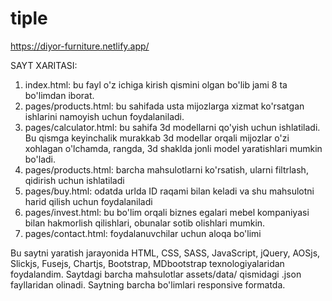 # tiple

https://diyor-furniture.netlify.app/

SAYT XARITASI:

1. index.html: bu fayl o'z ichiga kirish qismini olgan bo'lib jami 8 ta bo'limdan iborat.
2. pages/products.html: bu sahifada usta mijozlarga xizmat ko'rsatgan ishlarini namoyish uchun foydalaniladi.
3. pages/calculator.html: bu sahifa 3d modellarni qo'yish uchun ishlatiladi. Bu qismga keyinchalik murakkab 3d modellar orqali mijozlar o'zi xohlagan o'lchamda, rangda, 3d shaklda jonli model yaratishlari mumkin bo'ladi.
4. pages/products.html: barcha mahsulotlarni ko'rsatish, ularni filtrlash, qidirish uchun ishlatiladi
5. pages/buy.html: odatda urlda ID raqami bilan keladi va shu mahsulotni harid qilish uchun foydalaniladi
6. pages/invest.html: bu bo'lim orqali biznes egalari mebel kompaniyasi bilan hakmorlish qilishlari, obunalar sotib olishlari mumkin.
7. pages/contact.html: foydalanuvchilar uchun aloqa bo'limi

Bu saytni yaratish jarayonida HTML, CSS, SASS, JavaScript, jQuery, AOSjs, Slickjs, Fusejs, Chartjs, Bootstrap, MDbootstrap texnologiyalaridan foydalandim. Saytdagi barcha mahsulotlar assets/data/ qismidagi .json fayllaridan olinadi. Saytning barcha bo'limlari responsive formatda.

